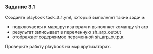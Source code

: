 ### Задание 3.1

Создайте playbook task_3_1.yml, который выполняет такие задачи:
* подключается к маршрутизаторам и выполняет команду sh arp
 * результат записывает в переменную sh_arp_output
* отображает содержимое переменной sh_arp_output

Проверьте работу playbook на маршрутизаторах.
